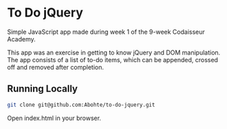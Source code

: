 # To Do jQuery

Simple JavaScript app made during week 1 of the 9-week Codaisseur Academy.

This app was an exercise in getting to know jQuery and DOM manipulation. The app consists of a list of to-do items, which can be appended, crossed off and removed after completion.


## Running Locally

```bash
git clone git@github.com:Abohte/to-do-jquery.git
```

Open index.html in your browser.
